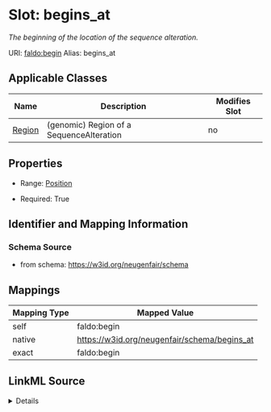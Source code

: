 

# Slot: begins_at 


_The beginning of the location of the sequence alteration._





URI: [faldo:begin](http://biohackathon.org/resource/faldo#begin)
Alias: begins_at

<!-- no inheritance hierarchy -->





## Applicable Classes

| Name | Description | Modifies Slot |
| --- | --- | --- |
| [Region](Region.md) | (genomic) Region of a SequenceAlteration |  no  |






## Properties

* Range: [Position](Position.md)

* Required: True




## Identifier and Mapping Information






### Schema Source


* from schema: https://w3id.org/neugenfair/schema




## Mappings

| Mapping Type | Mapped Value |
| ---  | ---  |
| self | faldo:begin |
| native | https://w3id.org/neugenfair/schema/begins_at |
| exact | faldo:begin |




## LinkML Source

<details>
```yaml
name: begins_at
description: The beginning of the location of the sequence alteration.
from_schema: https://w3id.org/neugenfair/schema
exact_mappings:
- faldo:begin
rank: 1000
domain: Region
slot_uri: faldo:begin
alias: begins_at
domain_of:
- Region
range: Position
required: true

```
</details>